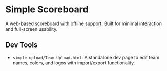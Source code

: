 # Simple Scoreboard

A web-based scoreboard with offline support. Built for minimal interaction and full-screen usability.

## Dev Tools

- `simple-upload/Team-Upload.html`: A standalone dev page to edit team names, colors, and logos with import/export functionality.
